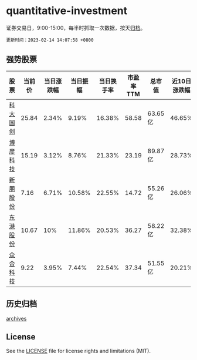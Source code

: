 # quantitative-investment

证券交易日，9:00-15:00，每半时抓取一次数据，按天[归档](archives)。

`更新时间：2023-02-14 14:07:58 +0800`

## 强势股票

|股票|当前价|当日涨跌幅|当日振幅|当日换手率|市盈率TTM|总市值|近10日涨跌幅|
|----|----|----|----|----|----|----|----|
|[科大国创](https://xueqiu.com/S/SZ300520)|25.84|2.34%|9.19%|16.38%|58.58|63.65亿|46.65%|
|[博彦科技](https://xueqiu.com/S/SZ002649)|15.19|3.12%|8.76%|21.33%|23.19|89.87亿|28.73%|
|[新朋股份](https://xueqiu.com/S/SZ002328)|7.16|6.71%|10.58%|22.55%|14.72|55.26亿|26.06%|
|[东港股份](https://xueqiu.com/S/SZ002117)|10.67|10%|11.86%|20.53%|36.27|58.22亿|32.38%|
|[众合科技](https://xueqiu.com/S/SZ000925)|9.22|3.95%|7.44%|22.54%|37.34|51.55亿|20.21%|

## 历史归档

[archives](archives)

## License

See the [LICENSE](LICENSE) file for license rights and limitations (MIT).